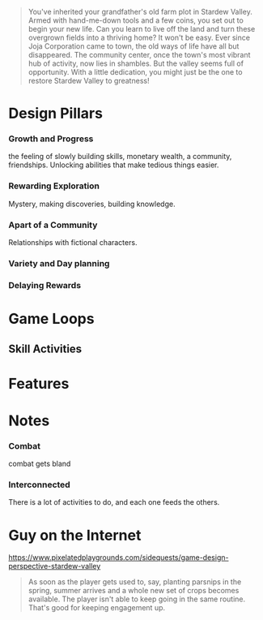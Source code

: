 > You've inherited your grandfather's old farm plot in Stardew Valley. Armed with hand-me-down tools and a few coins, you set out to begin your new life. Can you learn to live off the land and turn these overgrown fields into a thriving home? It won't be easy. Ever since Joja Corporation came to town, the old ways of life have all but disappeared. The community center, once the town's most vibrant hub of activity, now lies in shambles. But the valley seems full of opportunity. With a little dedication, you might just be the one to restore Stardew Valley to greatness!
# Design Pillars
### Growth and Progress
the feeling of slowly building skills, monetary wealth, a community, friendships.
Unlocking abilities that make tedious things easier.
### Rewarding Exploration
Mystery, making discoveries, building knowledge.
### Apart of a Community
Relationships with fictional characters.
### Variety and Day planning
### Delaying Rewards
# Game Loops
## Skill Activities
# Features
# Notes

### Combat
combat gets bland
### Interconnected
There is a lot of activities to do, and each one feeds the others.
# Guy on the Internet
https://www.pixelatedplaygrounds.com/sidequests/game-design-perspective-stardew-valley
> As soon as the player gets used to, say, planting parsnips in the spring, summer arrives and a whole new set of crops becomes available. The player isn't able to keep going in the same routine. That's good for keeping engagement up.